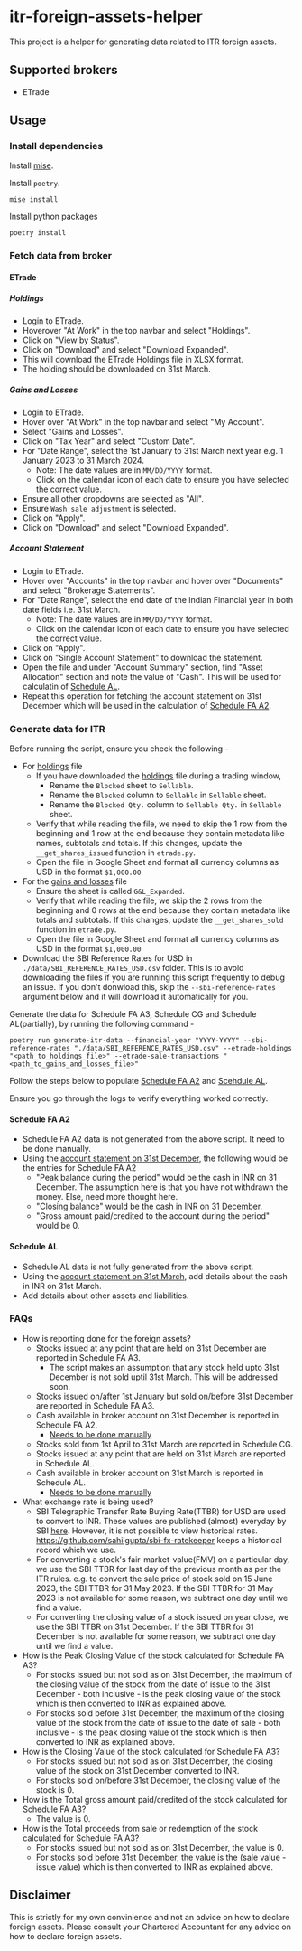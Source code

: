 # itr-foreign-assets-helper

This project is a helper for generating data related to ITR foreign assets.

## Supported brokers

- ETrade

## Usage

### Install dependencies

Install [mise](https://mise.jdx.dev/getting-started.html).

Install `poetry`.

```shell
mise install
```

Install python packages

```
poetry install
```

### Fetch data from broker

#### ETrade

##### Holdings

- Login to ETrade.
- Hoverover "At Work" in the top navbar and select "Holdings".
- Click on "View by Status".
- Click on "Download" and select "Download Expanded".
- This will download the ETrade Holdings file in XLSX format.
- The holding should be downloaded on 31st March.

##### Gains and Losses

- Login to ETrade.
- Hover over "At Work" in the top navbar and select "My Account".
- Select "Gains and Losses".
- Click on "Tax Year" and select "Custom Date".
- For "Date Range", select the 1st January to 31st March next year e.g. 1 January 2023 to 31 March 2024.
    - Note: The date values are in `MM/DD/YYYY` format.
    - Click on the calendar icon of each date to ensure you have selected the correct value.
- Ensure all other dropdowns are selected as "All".
- Ensure `Wash sale adjustment` is selected.
- Click on "Apply".
- Click on "Download" and select "Download Expanded".

##### Account Statement

- Login to ETrade.
- Hover over "Accounts" in the top navbar and hover over "Documents" and select "Brokerage Statements".
- For "Date Range", select the end date of the Indian Financial year in both date fields i.e. 31st March.
    - Note: The date values are in `MM/DD/YYYY` format.
    - Click on the calendar icon of each date to ensure you have selected the correct value.
- Click on "Apply".
- Click on "Single Account Statement" to download the statement.
- Open the file and under "Account Summary" section, find "Asset Allocation" section and note the value of "Cash". This will be used for calculatin of [Schedule AL](#schedule-al).
- Repeat this operation for fetching the account statement on 31st December which will be used in the calculation of [Schedule FA A2](#schedule-fa-a2).


### Generate data for ITR

Before running the script, ensure you check the following -

- For [holdings](#holdings) file
    - If you have downloaded the [holdings](#holdings) file during a trading window,
        - Rename the `Blocked` sheet to `Sellable`.
        - Rename the `Blocked` column to `Sellable` in `Sellable` sheet.
        - Rename the `Blocked Qty.` column to `Sellable Qty.` in `Sellable` sheet.
    - Verify that while reading the file, we need to skip the 1 row from the beginning and 1 row at the end because they contain metadata like names, subtotals and totals. If this changes, update the `__get_shares_issued` function in `etrade.py`.
    - Open the file in Google Sheet and format all currency columns as USD in the format `$1,000.00`
- For the [gains and losses](#gains-and-losses) file
    - Ensure the sheet is called `G&L_Expanded`.
    - Verify that while reading the file, we skip the 2 rows from the beginning and 0 rows at the end because they contain metadata like totals and subtotals. If this changes, update the `__get_shares_sold` function in `etrade.py`.
    - Open the file in Google Sheet and format all currency columns as USD in the format `$1,000.00`
- Download the SBI Reference Rates for USD in `./data/SBI_REFERENCE_RATES_USD.csv` folder. This is to avoid downloading the files if you are running this script frequently to debug an issue. If you don't donwload this, skip the `--sbi-reference-rates` argument below and it will download it automatically for you.

Generate the data for Schedule FA A3, Schedule CG and Schedule AL(partially), by running the following command -

```
poetry run generate-itr-data --financial-year "YYYY-YYYY" --sbi-reference-rates "./data/SBI_REFERENCE_RATES_USD.csv" --etrade-holdings "<path_to_holdings_file>" --etrade-sale-transactions "<path_to_gains_and_losses_file>"
```

Follow the steps below to populate [Schedule FA A2](#schedule-fa-a2) and [Scehdule AL](#schedule-al).

Ensure you go through the logs to verify everything worked correctly.

#### Schedule FA A2

- Schedule FA A2 data is not generated from the above script. It need to be done manually.
- Using the [account statement on 31st December](#account-statement), the following would be the entries for Schedule FA A2
    - "Peak balance during the period" would be the cash in INR on 31 December. The assumption here is that you have not withdrawn the money. Else, need more thought here.
    - "Closing balance" would be the cash in INR on 31 December.
    - "Gross amount paid/credited to the account during the period" would be 0.

#### Schedule AL

- Schedule AL data is not fully generated from the above script.
- Using the [account statement on 31st March](#account-statement), add details about the cash in INR on 31st March.
- Add details about other assets and liabilities.

### FAQs

- How is reporting done for the foreign assets?
    - Stocks issued at any point that are held on 31st December are reported in Schedule FA A3.
        - The script makes an assumption that any stock held upto 31st December is not sold uptil 31st March. This will be addressed soon.
    - Stocks issued on/after 1st January but sold on/before 31st December are reported in Schedule FA A3.
    - Cash available in broker account on 31st December is reported in Schedule FA A2.
        - [Needs to be done manually](#schedule-fa-a2)
    - Stocks sold from 1st April to 31st March are reported in Schedule CG.
    - Stocks issued at any point that are held on 31st March are reported in Schedule AL.
    - Cash available in broker account on 31st March is reported in Schedule AL.
        - [Needs to be done manually](#schedule-al)
- What exchange rate is being used?
    - SBI Telegraphic Transfer Rate Buying Rate(TTBR) for USD are used to convert to INR. These values are published (almost) everyday by SBI [here](https://sbi.co.in/documents/16012/1400784/FOREX_CARD_RATES.pdf). However, it is not possible to view historical rates. https://github.com/sahilgupta/sbi-fx-ratekeeper keeps a historical record which we use.
    - For converting a stock's fair-market-value(FMV) on a particular day, we use the SBI TTBR for last day of the previous month as per the ITR rules. e.g. to convert the sale price of stock sold on 15 June 2023, the SBI TTBR for 31 May 2023. If the SBI TTBR for 31 May 2023 is not available for some reason, we subtract one day until we find a value.
    - For converting the closing value of a stock issued on year close, we use the SBI TTBR on 31st December. If the SBI TTBR for 31 December is not available for some reason, we subtract one day until we find a value.
- How is the Peak Closing Value of the stock calculated for Schedule FA A3?
    - For stocks issued but not sold as on 31st December, the maximum of the closing value of the stock from the date of issue to the 31st December - both inclusive - is the peak closing value of the stock which is then converted to INR as explained above.
    - For stocks sold before 31st December, the maximum of the closing value of the stock from the date of issue to the date of sale - both inclusive - is the peak closing value of the stock which is then converted to INR as explained above.
- How is the Closing Value of the stock calculated for Schedule FA A3?
    - For stocks issued but not sold as on 31st December, the closing value of the stock on 31st December converted to INR.
    - For stocks sold on/before 31st December, the closing value of the stock is 0.
- How is the Total gross amount paid/credited of the stock calculated for Schedule FA A3?
    - The value is 0.
- How is the Total proceeds from sale or redemption of the stock calculated for Schedule FA A3?
    - For stocks issued but not sold as on 31st December, the value is 0.
    - For stocks sold before 31st December, the value is the (sale value - issue value) which is then converted to INR as explained above.

## Disclaimer

This is strictly for my own convinience and not an advice on how to declare foreign assets. Please consult your Chartered Accountant for any advice on how to declare foreign assets.
